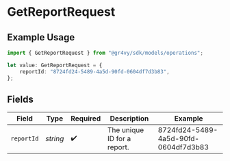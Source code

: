 # GetReportRequest

## Example Usage

```typescript
import { GetReportRequest } from "@gr4vy/sdk/models/operations";

let value: GetReportRequest = {
    reportId: "8724fd24-5489-4a5d-90fd-0604df7d3b83",
};
```

## Fields

| Field                                | Type                                 | Required                             | Description                          | Example                              |
| ------------------------------------ | ------------------------------------ | ------------------------------------ | ------------------------------------ | ------------------------------------ |
| `reportId`                           | *string*                             | :heavy_check_mark:                   | The unique ID for a report.          | 8724fd24-5489-4a5d-90fd-0604df7d3b83 |